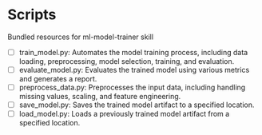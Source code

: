# Scripts

Bundled resources for ml-model-trainer skill

- [ ] train_model.py: Automates the model training process, including data loading, preprocessing, model selection, training, and evaluation.
- [ ] evaluate_model.py: Evaluates the trained model using various metrics and generates a report.
- [ ] preprocess_data.py: Preprocesses the input data, including handling missing values, scaling, and feature engineering.
- [ ] save_model.py: Saves the trained model artifact to a specified location.
- [ ] load_model.py: Loads a previously trained model artifact from a specified location.
